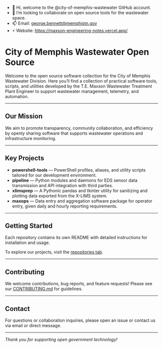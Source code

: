 - 👋 Hi, welcome to the @city-of-memphis-wastewater GitHub account.
- 💞️ I’m looking to collaborate on open source tools for the wastewater space.
- 📫 Email: george.bennett@memphistn.gov
- ⚡ Website: https://maxson-engineering-notes.vercel.app/

<!---
City-of-Memphis-Wastewater/City-of-Memphis-Wastewater is a ✨ special ✨ repository because its `README.md` (this file) appears on your GitHub profile.
You can click the Preview link to take a look at your changes.
--->

# City of Memphis Wastewater Open Source

Welcome to the open source software collection for the City of Memphis Wastewater Division. Here you’ll find a collection of practical software tools, scripts, and utilities developed by the T.E. Maxson Wastewater Treatment Plant Engineer to support wastewater management, telemetry, and automation.

---

## Our Mission

We aim to promote transparency, community collaboration, and efficiency by openly sharing software that supports wastewater operations and infrastructure monitoring.

---

## Key Projects

- **powershell-tools** — PowerShell profiles, aliases, and utility scripts tailored for our development environment.
- **pipeline** — Python modules and daemons for EDS sensor data transmission and API integration with third parties.
- **xlimsprep** — A Pythonic pandas and tkinter utility for sanitizing and plotting data exported from the X-LIMS system.
- **maxops** — Data entry and aggregation software package for operator entry, given daily and hourly reporting requirements. 

---

## Getting Started

Each repository contains its own README with detailed instructions for installation and usage.

To explore our projects, visit the [repositories tab](https://github.com/City-of-Memphis-Wastewater?tab=repositories).

---

## Contributing

We welcome contributions, bug reports, and feature requests! Please see our [CONTRIBUTING.md](CONTRIBUTING.md) for guidelines.

---

## Contact

For questions or collaboration inquiries, please open an issue or contact us via email or direct message.

---

*Thank you for supporting open government technology!*
